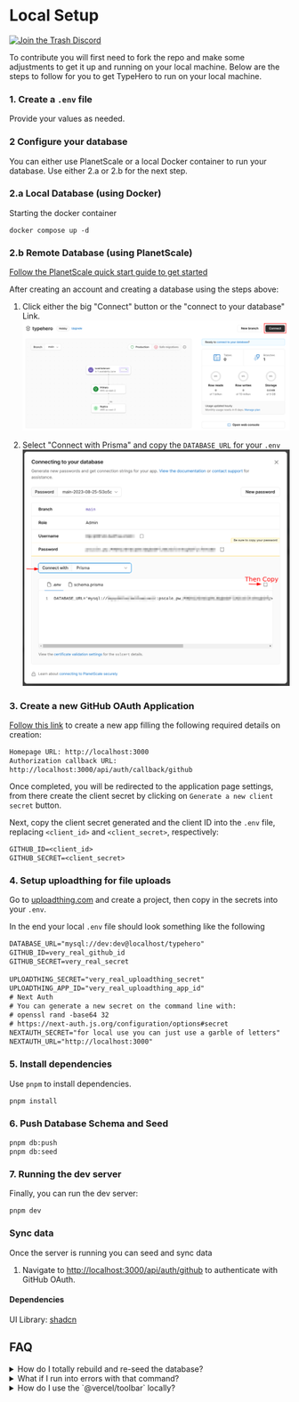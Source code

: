 # Local Setup

[![Join the Trash Discord](https://discordapp.com/api/guilds/796594544980000808/widget.png?style=banner2)][trash-discord]

[trash-discord]: https://discord.gg/trashdev

To contribute you will first need to fork the repo and make some adjustments to
get it up and running on your local machine. Below are the steps to follow for you to get TypeHero to run on your local machine.

### 1. Create a `.env` file

Provide your values as needed.

### 2 Configure your database

You can either use PlanetScale or a local Docker container to run your database.
Use either 2.a or 2.b for the next step.

### 2.a Local Database (using Docker)

Starting the docker container

```
docker compose up -d
```

### 2.b Remote Database (using PlanetScale)

[Follow the PlanetScale quick start guide to get started][planetscale-quick-start]

After creating an account and creating a database using the steps above:

1. Click either the big "Connect" button or the "connect to your database" Link.
   ![connect](./media/connect.png)

2. Select "Connect with Prisma" and copy the `DATABASE_URL` for your `.env`
   ![getting the connection string](./media/getting-connection-string.png)

### 3. Create a new GitHub OAuth Application

[Follow this link][new-oauth] to create a new app filling the following required
details on creation:

```
Homepage URL: http://localhost:3000
Authorization callback URL: http://localhost:3000/api/auth/callback/github
```

Once completed, you will be redirected to the application page settings, from
there create the client secret by clicking on `Generate a new client secret`
button.

Next, copy the client secret generated and the client ID into the `.env` file,
replacing `<client_id>` and `<client_secret>`, respectively:

```
GITHUB_ID=<client_id>
GITHUB_SECRET=<client_secret>
```

### 4. Setup uploadthing for file uploads

Go to [uploadthing.com](https://uploadthing.com/dashboard) and create a project,
then copy in the secrets into your `.env`.

In the end your local `.env` file should look something like the following

```
DATABASE_URL="mysql://dev:dev@localhost/typehero"
GITHUB_ID=very_real_github_id
GITHUB_SECRET=very_real_secret

UPLOADTHING_SECRET="very_real_uploadthing_secret"
UPLOADTHING_APP_ID="very_real_uploadthing_app_id"
# Next Auth
# You can generate a new secret on the command line with:
# openssl rand -base64 32
# https://next-auth.js.org/configuration/options#secret
NEXTAUTH_SECRET="for local use you can just use a garble of letters"
NEXTAUTH_URL="http://localhost:3000"
```

### 5. Install dependencies

Use `pnpm` to install dependencies.

```
pnpm install
```

### 6. Push Database Schema and Seed

```
pnpm db:push
pnpm db:seed
```

### 7. Running the dev server

Finally, you can run the dev server:

```
pnpm dev
```

### Sync data

Once the server is running you can seed and sync data

1. Navigate to
   [http://localhost:3000/api/auth/github](http://localhost:3000/api/auth/github)
   to authenticate with GitHub OAuth.

[planetscale-quick-start]: https://planetscale.com/docs/tutorials/planetscale-quick-start-guide
[new-oauth]: https://github.com/settings/applications/new

#### Dependencies

UI Library: [shadcn](https://ui.shadcn.com/)

## FAQ

<details>
  <summary>How do I totally rebuild and re-seed the database?</summary>

<p>Run the command</p>

```
pnpm refresh
```

This will cause Prisma to force reset the database through the `db:reset`
command and then run `db:seed`.

</details>

<details>
  <summary>What if I run into errors with that command?</summary>
  If you are using the docker setup for your local environment then get into the container with

```sh
docker exec -it typehero-db bash
# we are in the container from here on
$ mysql -u dev -p -h 127.0.0.1 typehero
> drop database typehero;
```

Exit out of the container and then run

```sh
pnpm refresh
```

This tends to resolve the issue as it entirely destroys and rebuilds + reseeds the database.

</details>

<details>
  <summary>How do I use the `@vercel/toolbar` locally?</summary>
  If you have access to the vercel project then you can run `vercel link` (make sure you have the vercel CLI).

  Follow the interactive CLI to link it to the Trash Company/typehero project.

  From there on out you should be able to read and make comments while on local host for that branch.

</details>
